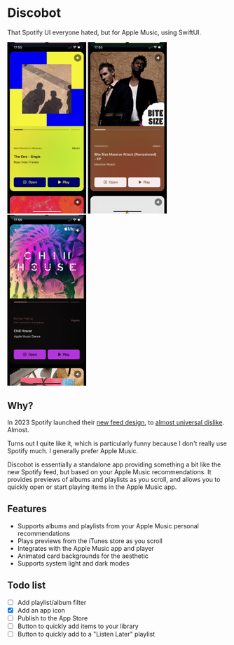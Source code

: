 # Discobot

That Spotify UI everyone hated, but for Apple Music, using SwiftUI.

<p float="left">
  <img src="https://raw.githubusercontent.com/jtc42/Discobot/main/Resources/IMG_2181.jpeg?token=GHSAT0AAAAAACBNMZVYFZJ4BICUQYDCYNBYZBZSZIA" width="180" />
  <img src="https://raw.githubusercontent.com/jtc42/Discobot/main/Resources/IMG_2182.jpeg?token=GHSAT0AAAAAACBNMZVZXXCKVHFE4UGAUSRWZBZSZNQ" width="180" /> 
  <img src="https://raw.githubusercontent.com/jtc42/Discobot/main/Resources/IMG_2183.jpeg?token=GHSAT0AAAAAACBNMZVZH27HAZVTGVY36ENUZBZSZTA" width="180" />
</p>

## Why?

In 2023 Spotify launched their [new feed design](https://newsroom.spotify.com/2023-03-08/new-home-page-scroll-clips-previews/), to [almost universal dislike](https://piunikaweb.com/2023/04/14/new-spotify-home-page-ui-on-android-and-ios-faces-backlash/). Almost.

Turns out I quite like it, which is particularly funny because I don't really use Spotify much. I generally prefer Apple Music.

Discobot is essentially a standalone app providing something a bit like the new Spotify feed, but based on your Apple Music recommendations. It provides previews of albums and playlists as you scroll, and allows you to quickly open or start playing items in the Apple Music app.

## Features

* Supports albums and playlists from your Apple Music personal recommendations
* Plays previews from the iTunes store as you scroll
* Integrates with the Apple Music app and player
* Animated card backgrounds for the aesthetic
* Supports system light and dark modes

## Todo list

- [ ] Add playlist/album filter 
- [x] Add an app icon
- [ ] Publish to the App Store
- [ ] Button to quickly add items to your library
- [ ] Button to quickly add to a "Listen Later" playlist
